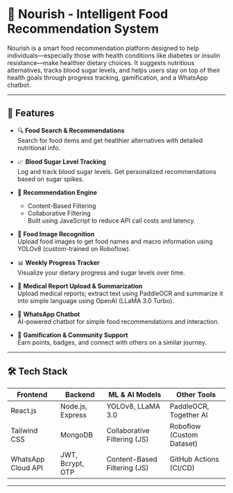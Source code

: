 # 🥗 Nourish - Intelligent Food Recommendation System

Nourish is a smart food recommendation platform designed to help individuals—especially those with health conditions like diabetes or insulin resistance—make healthier dietary choices. It suggests nutritious alternatives, tracks blood sugar levels, and helps users stay on top of their health goals through progress tracking, gamification, and a WhatsApp chatbot.

---

## 🚀 Features

- 🔍 **Food Search & Recommendations**  
  Search for food items and get healthier alternatives with detailed nutritional info.

- 📈 **Blood Sugar Level Tracking**  
  Log and track blood sugar levels. Get personalized recommendations based on sugar spikes.

- 🧠 **Recommendation Engine**  
  - Content-Based Filtering  
  - Collaborative Filtering  
  Built using JavaScript to reduce API call costs and latency.

- 🥦 **Food Image Recognition**  
  Upload food images to get food names and macro information using YOLOv8 (custom-trained on Roboflow).

- 📊 **Weekly Progress Tracker**  
  Visualize your dietary progress and sugar levels over time.

- 🧾 **Medical Report Upload & Summarization**  
  Upload medical reports; extract text using PaddleOCR and summarize it into simple language using OpenAI (LLaMA 3.0 Turbo).

- 💬 **WhatsApp Chatbot**  
  AI-powered chatbot for simple food recommendations and interaction.

- 🧪 **Gamification & Community Support**  
  Earn points, badges, and connect with others on a similar journey.

---

## 🛠 Tech Stack

| Frontend         | Backend            | ML & AI Models       | Other Tools           |
|------------------|--------------------|----------------------|------------------------|
| React.js         | Node.js, Express   | YOLOv8, LLaMA 3.0    | PaddleOCR, Together AI |
| Tailwind CSS     | MongoDB            | Collaborative Filtering (JS) | Roboflow (Custom Dataset) |
| WhatsApp Cloud API | JWT, Bcrypt, OTP  | Content-Based Filtering (JS) | GitHub Actions (CI/CD)   |

---
